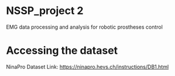 # NSSP_project 2
EMG data processing and analysis for robotic prostheses control

# Accessing the dataset
NinaPro Dataset Link: https://ninapro.hevs.ch/instructions/DB1.html
